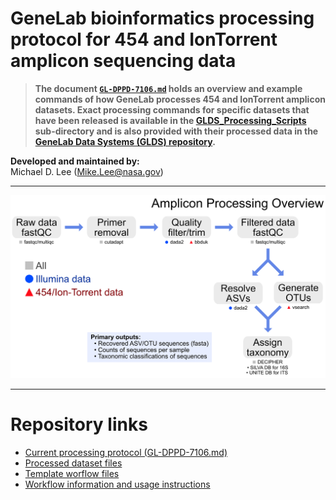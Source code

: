 # GeneLab bioinformatics processing protocol for 454 and IonTorrent amplicon sequencing data

> **The document [`GL-DPPD-7106.md`](GL-DPPD-7106.md) holds an overview and example commands of how GeneLab processes 454 and IonTorrent amplicon datasets. Exact processing commands for specific datasets that have been released is available in the [GLDS_Processing_Scripts](../GLDS_Processing_Scripts) sub-directory and is also provided with their processed data in the [GeneLab Data Systems (GLDS) repository](https://genelab-data.ndc.nasa.gov/genelab/projects).**  

**Developed and maintained by:**  
Michael D. Lee (Mike.Lee@nasa.gov)

--- 

<p align="center">
<a href="../images/GL-amplicon-overview.pdf"><img src="../images/GL-amplicon-overview.png"></a>
</p>

--- 

# Repository links

* [Current processing protocol (GL-DPPD-7106.md)](GL-DPPD-7106.md)  
* [Processed dataset files](../GLDS_Processing_Scripts)  
* [Template worflow files](workflow-template)  
* [Workflow information and usage instructions](workflow-usage.md)
